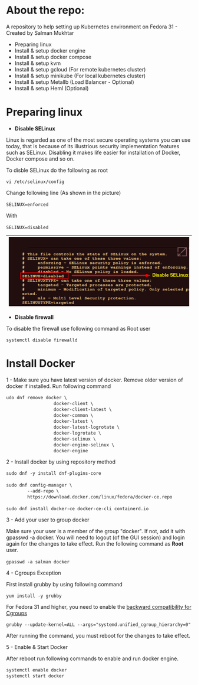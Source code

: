 # About the repo:
A repository to help setting up Kubernetes environment on Fedora 31 - Created by Salman Mukhtar
* Preparing linux
* Install & setup docker engine
* Install & setup docker compose
* Install & setup kvm
* Install & setup gcloud (For remote kubernetes cluster)
* Install & setup minikube (For local kubernetes cluster)
* Install & setup Metallb (Load Balancer - Optional)
* Install & setup Heml (Optional)

# Preparing linux

* **Disable SELinux**

Linux is regarded as one of the most secure operating systems you can use today, that is because of its illustrious security implementation features such as SELinux. Disabling it makes life easier for installation of Docker, Docker compose and so on.

To disble SELinux do the following as root
```
vi /etc/selinux/config
```
Change following line (As shown in the picture)

`SELINUX=enforced`
 
With

`SELINUX=disabled`


| ![images/selinux.png](images/selinix.png) |
| ------------------------------------------------------------------- |

* **Disable firewall**

To disable the firewall use following command as Root user
```
systemctl disable firewalld
```
# Install Docker

1 - Make sure you have latest version of docker. Remove older version of docker if installed. Run following command
```
udo dnf remove docker \
                  docker-client \
                  docker-client-latest \
                  docker-common \
                  docker-latest \
                  docker-latest-logrotate \
                  docker-logrotate \
                  docker-selinux \
                  docker-engine-selinux \
                  docker-engine
```

2 - Install docker by using repository method
```
sudo dnf -y install dnf-plugins-core

sudo dnf config-manager \
    	--add-repo \
    	https://download.docker.com/linux/fedora/docker-ce.repo

sudo dnf install docker-ce docker-ce-cli containerd.io
 ```
3 - Add your user to group docker 

Make sure your user is a member of the group "docker". If not, add it with gpasswd -a <username> docker. You will need to logout (of the GUI session) and login again for the changes to take effect. Run the following command as **Root** user.

`gpasswd -a salman docker`

4 - Cgroups Exception

First install grubby by using following command
```
yum install -y grubby
```

For Fedora 31 and higher, you need to enable the [backward compatibility for Cgroups](https://fedoraproject.org/wiki/Common_F31_bugs#Other_software_issues)

```
grubby --update-kernel=ALL --args="systemd.unified_cgroup_hierarchy=0"
```

After running the command, you must reboot for the changes to take effect.

5 - Enable & Start Docker

After reboot run following commands to enable and run docker engine.

```
systemctl enable docker
systemctl start docker
```
